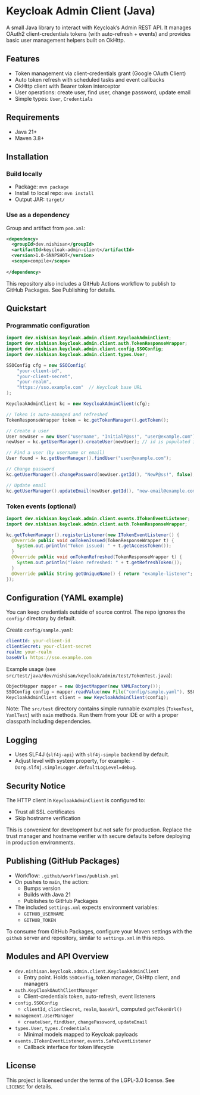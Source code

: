 # Keycloak Admin Client (Java)

A small Java library to interact with Keycloak’s Admin REST API. It manages OAuth2 client-credentials tokens (with auto-refresh + events) and provides basic user management helpers built on OkHttp.

## Features

- Token management via client-credentials grant (Google OAuth Client)
- Auto token refresh with scheduled tasks and event callbacks
- OkHttp client with Bearer token interceptor
- User operations: create user, find user, change password, update email
- Simple types: `User`, `Credentials`

## Requirements

- Java 21+
- Maven 3.8+

## Installation

### Build locally

- Package: `mvn package`
- Install to local repo: `mvn install`
- Output JAR: `target/`

### Use as a dependency

Group and artifact from `pom.xml`:

```xml
<dependency>
  <groupId>dev.nishisan</groupId>
  <artifactId>keycloak-admin-client</artifactId>
  <version>1.0-SNAPSHOT</version>
  <scope>compile</scope>
  
</dependency>
```

This repository also includes a GitHub Actions workflow to publish to GitHub Packages. See Publishing for details.

## Quickstart

### Programmatic configuration

```java
import dev.nishisan.keycloak.admin.client.KeycloakAdminClient;
import dev.nishisan.keycloak.admin.client.auth.TokenResponseWrapper;
import dev.nishisan.keycloak.admin.client.config.SSOConfig;
import dev.nishisan.keycloak.admin.client.types.User;

SSOConfig cfg = new SSOConfig(
    "your-client-id",
    "your-client-secret",
    "your-realm",
    "https://sso.example.com"  // Keycloak base URL
);

KeycloakAdminClient kc = new KeycloakAdminClient(cfg);

// Token is auto-managed and refreshed
TokenResponseWrapper token = kc.getTokenManager().getToken();

// Create a user
User newUser = new User("username", "InitialP@ss!", "user@example.com");
newUser = kc.getUserManager().createUser(newUser); // id is populated if created

// Find a user (by username or email)
User found = kc.getUserManager().findUser("user@example.com");

// Change password
kc.getUserManager().changePassword(newUser.getId(), "NewP@ss!", false);

// Update email
kc.getUserManager().updateEmail(newUser.getId(), "new-email@example.com");
```

### Token events (optional)

```java
import dev.nishisan.keycloak.admin.client.events.ITokenEventListener;
import dev.nishisan.keycloak.admin.client.auth.TokenResponseWrapper;

kc.getTokenManager().registerListener(new ITokenEventListener() {
  @Override public void onTokenIssued(TokenResponseWrapper t) {
    System.out.println("Token issued: " + t.getAccessToken());
  }
  @Override public void onTokenRefreshed(TokenResponseWrapper t) {
    System.out.println("Token refreshed: " + t.getRefreshToken());
  }
  @Override public String getUniqueName() { return "example-listener"; }
});
```

## Configuration (YAML example)

You can keep credentials outside of source control. The repo ignores the `config/` directory by default.

Create `config/sample.yaml`:

```yaml
clientId: your-client-id
clientSecret: your-client-secret
realm: your-realm
baseUrl: https://sso.example.com
```

Example usage (see `src/test/java/dev/nishisan/keycloak/admin/test/TokenTest.java`):

```java
ObjectMapper mapper = new ObjectMapper(new YAMLFactory());
SSOConfig config = mapper.readValue(new File("config/sample.yaml"), SSOConfig.class);
KeycloakAdminClient client = new KeycloakAdminClient(config);
```

Note: The `src/test` directory contains simple runnable examples (`TokenTest`, `YamlTest`) with `main` methods. Run them from your IDE or with a proper classpath including dependencies.

## Logging

- Uses SLF4J (`slf4j-api`) with `slf4j-simple` backend by default.
- Adjust level with system property, for example: `-Dorg.slf4j.simpleLogger.defaultLogLevel=debug`.

## Security Notice

The HTTP client in `KeycloakAdminClient` is configured to:

- Trust all SSL certificates
- Skip hostname verification

This is convenient for development but not safe for production. Replace the trust manager and hostname verifier with secure defaults before deploying in production environments.

## Publishing (GitHub Packages)

- Workflow: `.github/workflows/publish.yml`
- On pushes to `main`, the action:
  - Bumps version
  - Builds with Java 21
  - Publishes to GitHub Packages
- The included `settings.xml` expects environment variables:
  - `GITHUB_USERNAME`
  - `GITHUB_TOKEN`

To consume from GitHub Packages, configure your Maven settings with the `github` server and repository, similar to `settings.xml` in this repo.

## Modules and API Overview

- `dev.nishisan.keycloak.admin.client.KeycloakAdminClient`
  - Entry point. Holds `SSOConfig`, token manager, OkHttp client, and managers
- `auth.KeyCloakOAuthClientManager`
  - Client-credentials token, auto-refresh, event listeners
- `config.SSOConfig`
  - `clientId`, `clientSecret`, `realm`, `baseUrl`, computed `getTokenUrl()`
- `management.UserManager`
  - `createUser`, `findUser`, `changePassword`, `updateEmail`
- `types.User`, `types.Credentials`
  - Minimal models mapped to Keycloak payloads
- `events.ITokenEventListener`, `events.SafeEventListener`
  - Callback interface for token lifecycle

## License

This project is licensed under the terms of the LGPL-3.0 license. See `LICENSE` for details.

